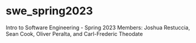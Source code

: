 # swe_spring2023
Intro to Software Engineering - Spring 2023
Members: Joshua Restuccia, Sean Cook, Oliver Peralta, and Carl-Frederic Theodate
